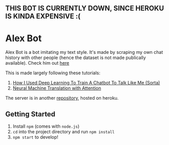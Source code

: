 ## THIS BOT IS CURRENTLY DOWN, SINCE HEROKU IS KINDA EXPENSIVE :(

# Alex Bot

Alex Bot is a bot imitating my text style. It's made by scraping my own chat history with other people (hence the dataset is not made publically available). Check him out [here](http://alexding123.github.io/alexbot)

This is made largely following these tutorials:

1. [How I Used Deep Learning To Train A Chatbot To Talk Like Me (Sorta)](https://adeshpande3.github.io/How-I-Used-Deep-Learning-to-Train-a-Chatbot-to-Talk-Like-Me)
2. [Neural Machine Translation with Attention](https://www.tensorflow.org/beta/tutorials/text/nmt_with_attention)

The server is in another [repository](https://github.com/alexding123/alexbot-server), hosted on heroku.

## Getting Started

1. Install `npm` (comes with `node.js`)
2. `cd` into the project directory and run `npm install`
3. `npm start` to develop!
